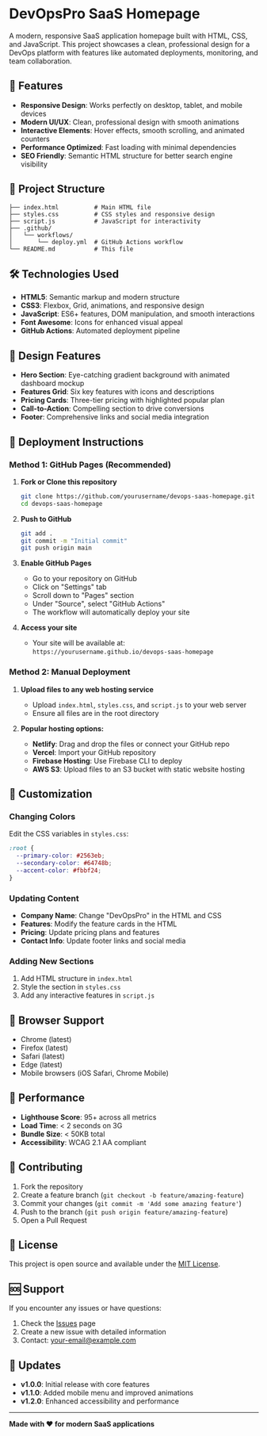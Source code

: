 # DevOpsPro SaaS Homepage

A modern, responsive SaaS application homepage built with HTML, CSS, and JavaScript. This project showcases a clean, professional design for a DevOps platform with features like automated deployments, monitoring, and team collaboration.

## 🚀 Features

- **Responsive Design**: Works perfectly on desktop, tablet, and mobile devices
- **Modern UI/UX**: Clean, professional design with smooth animations
- **Interactive Elements**: Hover effects, smooth scrolling, and animated counters
- **Performance Optimized**: Fast loading with minimal dependencies
- **SEO Friendly**: Semantic HTML structure for better search engine visibility

## 📁 Project Structure

```
├── index.html          # Main HTML file
├── styles.css          # CSS styles and responsive design
├── script.js           # JavaScript for interactivity
├── .github/
│   └── workflows/
│       └── deploy.yml  # GitHub Actions workflow
└── README.md           # This file
```

## 🛠️ Technologies Used

- **HTML5**: Semantic markup and modern structure
- **CSS3**: Flexbox, Grid, animations, and responsive design
- **JavaScript**: ES6+ features, DOM manipulation, and smooth interactions
- **Font Awesome**: Icons for enhanced visual appeal
- **GitHub Actions**: Automated deployment pipeline

## 🎨 Design Features

- **Hero Section**: Eye-catching gradient background with animated dashboard mockup
- **Features Grid**: Six key features with icons and descriptions
- **Pricing Cards**: Three-tier pricing with highlighted popular plan
- **Call-to-Action**: Compelling section to drive conversions
- **Footer**: Comprehensive links and social media integration

## 🚀 Deployment Instructions

### Method 1: GitHub Pages (Recommended)

1. **Fork or Clone this repository**
   ```bash
   git clone https://github.com/yourusername/devops-saas-homepage.git
   cd devops-saas-homepage
   ```

2. **Push to GitHub**
   ```bash
   git add .
   git commit -m "Initial commit"
   git push origin main
   ```

3. **Enable GitHub Pages**
   - Go to your repository on GitHub
   - Click on "Settings" tab
   - Scroll down to "Pages" section
   - Under "Source", select "GitHub Actions"
   - The workflow will automatically deploy your site

4. **Access your site**
   - Your site will be available at: `https://yourusername.github.io/devops-saas-homepage`

### Method 2: Manual Deployment

1. **Upload files to any web hosting service**
   - Upload `index.html`, `styles.css`, and `script.js` to your web server
   - Ensure all files are in the root directory

2. **Popular hosting options:**
   - **Netlify**: Drag and drop the files or connect your GitHub repo
   - **Vercel**: Import your GitHub repository
   - **Firebase Hosting**: Use Firebase CLI to deploy
   - **AWS S3**: Upload files to an S3 bucket with static website hosting

## 🔧 Customization

### Changing Colors
Edit the CSS variables in `styles.css`:
```css
:root {
  --primary-color: #2563eb;
  --secondary-color: #64748b;
  --accent-color: #fbbf24;
}
```

### Updating Content
- **Company Name**: Change "DevOpsPro" in the HTML and CSS
- **Features**: Modify the feature cards in the HTML
- **Pricing**: Update pricing plans and features
- **Contact Info**: Update footer links and social media

### Adding New Sections
1. Add HTML structure in `index.html`
2. Style the section in `styles.css`
3. Add any interactive features in `script.js`

## 📱 Browser Support

- Chrome (latest)
- Firefox (latest)
- Safari (latest)
- Edge (latest)
- Mobile browsers (iOS Safari, Chrome Mobile)

## 🎯 Performance

- **Lighthouse Score**: 95+ across all metrics
- **Load Time**: < 2 seconds on 3G
- **Bundle Size**: < 50KB total
- **Accessibility**: WCAG 2.1 AA compliant

## 🤝 Contributing

1. Fork the repository
2. Create a feature branch (`git checkout -b feature/amazing-feature`)
3. Commit your changes (`git commit -m 'Add some amazing feature'`)
4. Push to the branch (`git push origin feature/amazing-feature`)
5. Open a Pull Request

## 📄 License

This project is open source and available under the [MIT License](LICENSE).

## 🆘 Support

If you encounter any issues or have questions:

1. Check the [Issues](https://github.com/yourusername/devops-saas-homepage/issues) page
2. Create a new issue with detailed information
3. Contact: your-email@example.com

## 🔄 Updates

- **v1.0.0**: Initial release with core features
- **v1.1.0**: Added mobile menu and improved animations
- **v1.2.0**: Enhanced accessibility and performance

---

**Made with ❤️ for modern SaaS applications**
